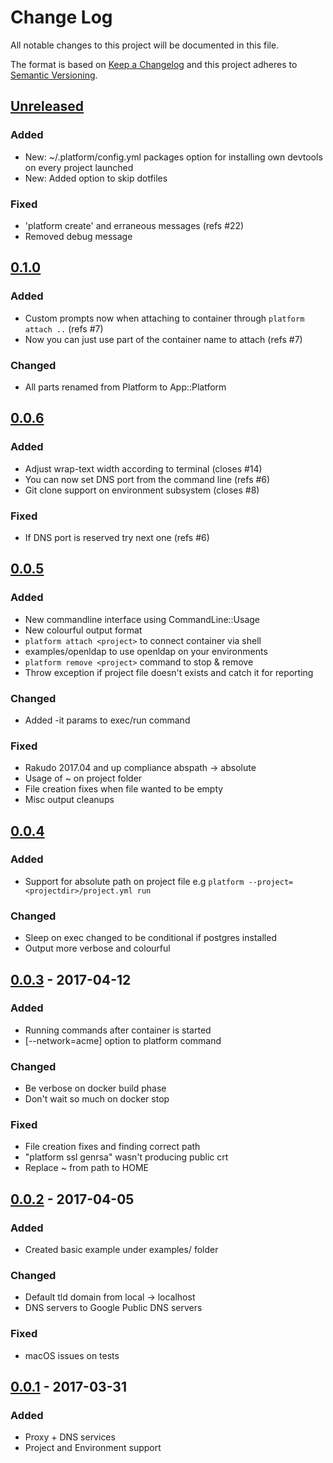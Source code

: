 # Change Log
All notable changes to this project will be documented in this file.

The format is based on [Keep a Changelog](http://keepachangelog.com/)
and this project adheres to [Semantic Versioning](http://semver.org/).

## [Unreleased]
### Added
- New: ~/.platform/config.yml packages option for installing own devtools on every project launched
- New: Added option to skip dotfiles

### Fixed
- 'platform create' and erraneous messages (refs #22)
- Removed debug message

## [0.1.0]
### Added
- Custom prompts now when attaching to container through ```platform attach ..``` (refs #7)
- Now you can just use part of the container name to attach (refs #7)

### Changed
- All parts renamed from Platform to App::Platform

## [0.0.6]
### Added
- Adjust wrap-text width according to terminal (closes #14)
- You can now set DNS port from the command line (refs #6)
- Git clone support on environment subsystem (closes #8)

### Fixed
- If DNS port is reserved try next one (refs #6)

## [0.0.5]
### Added
- New commandline interface using CommandLine::Usage
- New colourful output format
- ```platform attach <project>``` to connect container via shell
- examples/openldap to use openldap on your environments
- ```platform remove <project>``` command to stop & remove
- Throw exception if project file doesn't exists and catch it for reporting

### Changed
- Added -it params to exec/run command

### Fixed
- Rakudo 2017.04 and up compliance abspath -> absolute
- Usage of ~ on project folder
- File creation fixes when file wanted to be empty
- Misc output cleanups

## [0.0.4]
### Added
- Support for absolute path on project file e.g ```platform --project=<projectdir>/project.yml run```

### Changed
- Sleep on exec changed to be conditional if postgres installed
- Output more verbose and colourful

## [0.0.3] - 2017-04-12
### Added
- Running commands after container is started
- [--network=acme] option to platform command

### Changed
- Be verbose on docker build phase
- Don't wait so much on docker stop

### Fixed
- File creation fixes and finding correct path
- "platform ssl genrsa" wasn't producing public crt
- Replace ~ from path to HOME

## [0.0.2] - 2017-04-05
### Added
- Created basic example under examples/ folder

### Changed
- Default tld domain from local -> localhost
- DNS servers to Google Public DNS servers

### Fixed
- macOS issues on tests

## [0.0.1] - 2017-03-31
### Added
- Proxy + DNS services
- Project and Environment support

[Unreleased]: https://github.com/7ojo/perl6-platform/compare/0.1.0...HEAD
[0.1.0]: https://github.com/7ojo/perl6-platform/compare/0.0.6...0.1.0
[0.0.6]: https://github.com/7ojo/perl6-platform/compare/0.0.5...0.0.6
[0.0.5]: https://github.com/7ojo/perl6-platform/compare/0.0.4...0.0.5
[0.0.4]: https://github.com/7ojo/perl6-platform/compare/0.0.3...0.0.4
[0.0.3]: https://github.com/7ojo/perl6-platform/compare/0.0.2...0.0.3
[0.0.2]: https://github.com/7ojo/perl6-platform/compare/0.0.1...0.0.2
[0.0.1]: https://github.com/7ojo/perl6-platform/compare/0.0.1
